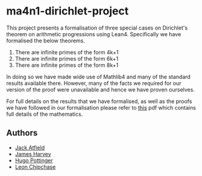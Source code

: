 # ma4n1-dirichlet-project

This project presents a formalisation of three special cases on Dirichlet's theorem on arithmetic progressions using Lean4. Specifically we have formalised the below theorems.
1. There are infinite primes of the form 4k+1
2. There are infinite primes of the form 6k+1
3. There are infinite primes of the form 8k+1

In doing so we have made wide use of Mathlib4 and many of the standard results available there. However, many of the facts we required for our version of the proof were unavailable and hence we have proven ourselves.

For full details on the results that we have formalised, as well as the proofs we have followed in our formalisation please refer to [this](dirichlet.pdf) pdf which contains full details of the mathematics.

## Authors
- [Jack Atfield](https://github.com/J-Atfield)
- [James Harvey](https://github.com/JamesRv21)
- [Hugo Pottinger](https://github.com/hugopottinger)
- [Leon Chipchase](https://github.com/lchipchase)